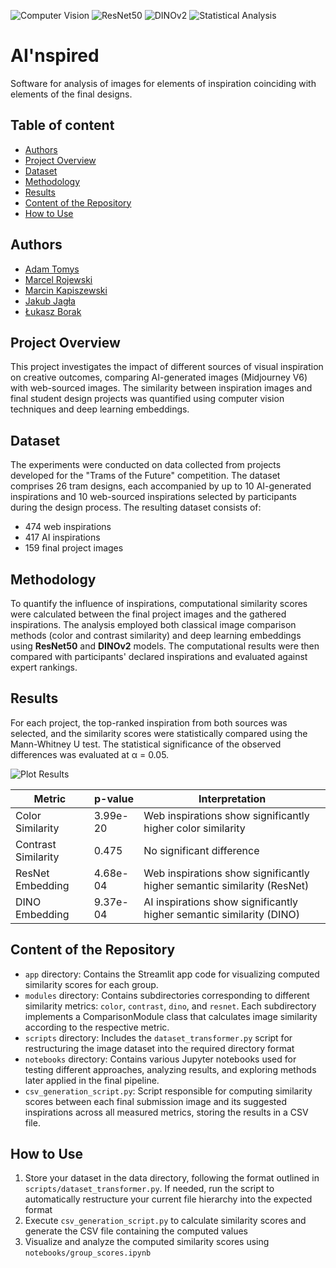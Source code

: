 ![Computer Vision](https://img.shields.io/badge/Computer%20Vision-%E2%9C%94-brightgreen)
![ResNet50](https://img.shields.io/badge/ResNet50-%E2%9C%94-blue)
![DINOv2](https://img.shields.io/badge/DINOv2-%E2%9C%94-purple)
![Statistical Analysis](https://img.shields.io/badge/Statistical%20Analysis-%E2%9C%94-orange)

# AI'nspired

Software for analysis of images for elements of inspiration coinciding with elements of the final designs.

## Table of content

- [Authors](#authors)
- [Project Overview](#project-overview)
- [Dataset](#dataset)
- [Methodology](#methodology)
- [Results](#results)
- [Content of the Repository](#content-of-the-repository)
- [How to Use](#how-to-use)

## Authors

- [Adam Tomys](https://github.com/adamtms)
- [Marcel Rojewski](https://github.com/marcelrojo)
- [Marcin Kapiszewski](https://github.com/Marcin59)
- [Jakub Jagła](https://github.com/j-millet)
- [Łukasz Borak](https://github.com/B0cz3k)

## Project Overview

This project investigates the impact of different sources of visual inspiration on creative outcomes, comparing AI-generated images (Midjourney V6) with web-sourced images. The similarity between inspiration images and final student design projects was quantified using computer vision techniques and deep learning embeddings.

## Dataset

The experiments were conducted on data collected from projects developed for the "Trams of the Future" competition. The dataset comprises 26 tram designs, each accompanied by up to 10 AI-generated inspirations and 10 web-sourced inspirations selected by participants during the design process. The resulting dataset consists of:
- 474 web inspirations
- 417 AI inspirations
- 159 final project images

## Methodology

To quantify the influence of inspirations, computational similarity scores were calculated between the final project images and the gathered inspirations. The analysis employed both classical image comparison methods (color and contrast similarity) and deep learning embeddings using **ResNet50** and **DINOv2** models. The computational results were then compared with participants' declared inspirations and evaluated against expert rankings.

## Results

For each project, the top-ranked inspiration from both sources was selected, and the similarity scores were statistically compared using the Mann-Whitney U test.  The statistical significance of the observed differences was evaluated at α = 0.05.

![Plot Results](https://github.com/user-attachments/assets/a4a2ca1f-1215-4a7f-b445-3f29cb821f88)

| Metric               | p-value   | Interpretation                              |
|---------------------|-----------|---------------------------------------------|
| Color Similarity    | 3.99e-20 | Web inspirations show significantly higher color similarity |
| Contrast Similarity | 0.475     | No significant difference                   |
| ResNet Embedding    | 4.68e-04 | Web inspirations show significantly higher semantic similarity (ResNet) |
| DINO Embedding      | 9.37e-04 | AI inspirations show significantly higher semantic similarity (DINO) |

## Content of the Repository

- `app` directory: Contains the Streamlit app code for visualizing computed similarity scores for each group.
- `modules` directory: Contains subdirectories corresponding to different similarity metrics: `color`, `contrast`, `dino`, and `resnet`. Each subdirectory implements a ComparisonModule class that calculates image similarity according to the respective metric.
- `scripts` directory: Includes the `dataset_transformer.py` script for restructuring the image dataset into the required directory format
- `notebooks` directory: Contains various Jupyter notebooks used for testing different approaches, analyzing results, and exploring methods later applied in the final pipeline.
- `csv_generation_script.py`: Script responsible for computing similarity scores between each final submission image and its suggested inspirations across all measured metrics, storing the results in a CSV file.

## How to Use

1. Store your dataset in the data directory, following the format outlined in `scripts/dataset_transformer.py`. If needed, run the script to automatically restructure your current file hierarchy into the expected format
2. Execute `csv_generation_script.py` to calculate similarity scores and generate the CSV file containing the computed values
3. Visualize and analyze the computed similarity scores using `notebooks/group_scores.ipynb`